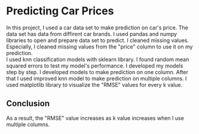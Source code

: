 # Predicting Car Prices

In this project, I used a car data set to make prediction on car's price. The data set has data from diffirent car brands. I used pandas and numpy libraries to open and prepare data set to predict. I cleaned missing values. Especially, I cleaned missing values from the "price" column to use it on my prediction. 
<br>
I used knn classification models with sklearn library. I found random mean squared errors to test my model's performance. I developed my models step by step. I developed models to make prediction on one column. After that I used improved knn model to make prediction on multiple columns.  I used matplotlib library to visualize the "RMSE" values for every k value.  

## Conclusion

As a result, the "RMSE" value increases as k value increases when I use multiple columns. 
  
